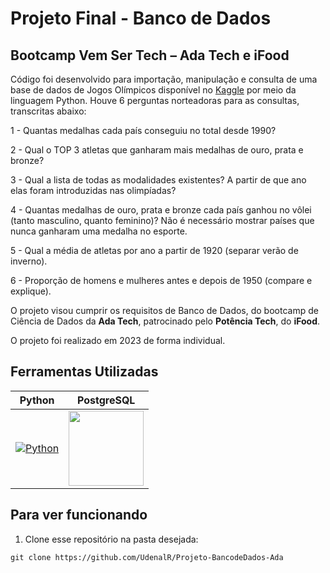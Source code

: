 # Projeto Final - Banco de Dados

## Bootcamp Vem Ser Tech – Ada Tech e iFood

Código foi desenvolvido para importação, manipulação e consulta de uma base de dados de Jogos Olímpicos disponível no [Kaggle](https://www.kaggle.com/datasets/heesoo37/120-years-of-olympic-history-athletes-and-results) por meio da linguagem Python. Houve 6 perguntas norteadoras para as consultas, transcritas abaixo:   


1 - Quantas medalhas cada país conseguiu no total desde 1990?

2 - Qual o TOP 3 atletas que ganharam mais medalhas de ouro, prata e bronze?

3 - Qual a lista de todas as modalidades existentes? A partir de que ano elas foram introduzidas nas olimpíadas?

4 - Quantas medalhas de ouro, prata e bronze cada país ganhou no vôlei (tanto masculino, quanto feminino)? Não é necessário mostrar países que nunca ganharam uma medalha no esporte.

5 - Qual a média de atletas por ano a partir de 1920 (separar verão de inverno).

6 - Proporção de homens e mulheres antes e depois de 1950 (compare e explique).


O projeto visou cumprir os requisitos de Banco de Dados, do bootcamp de Ciência de Dados da **Ada Tech**, patrocinado pelo **Potência Tech**, do **iFood**. 

O projeto foi realizado em 2023 de forma individual.

## Ferramentas Utilizadas

| Python | PostgreSQL |
| ------- | ------ |
| [![Python](https://s3.dualstack.us-east-2.amazonaws.com/pythondotorg-assets/media/files/python-logo-only.svg)](https://www.python.org) | <a href="https://www.postgresql.org/"><img src="https://www.postgresql.org/media/img/about/press/elephant.png" width="120" height="120" /></a> |



## Para ver funcionando

1.  Clone esse repositório na pasta desejada:
~~~
git clone https://github.com/UdenalR/Projeto-BancodeDados-Ada
~~~
